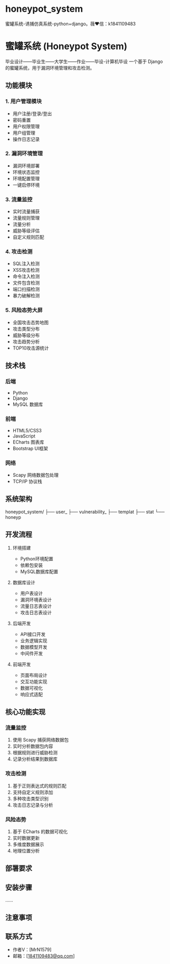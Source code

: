 # honeypot_system
蜜罐系统-诱捕仿真系统-python+django。薇♥信：k1841109483
# 蜜罐系统 (Honeypot System)


毕业设计——毕业生——大学生——作业——毕设-计算机毕设
一个基于 Django 的蜜罐系统，用于漏洞环境管理和攻击检测。

## 功能模块

### 1. 用户管理模块
- 用户注册/登录/登出
- 密码重置
- 用户权限管理
- 用户组管理
- 操作日志记录

### 2. 漏洞环境管理
- 漏洞环境部署
- 环境状态监控
- 环境配置管理
- 一键启停环境

### 3. 流量监控
- 实时流量捕获
- 流量规则管理
- 流量分析
- 威胁等级评估
- 自定义规则匹配

### 4. 攻击检测
- SQL注入检测
- XSS攻击检测
- 命令注入检测
- 文件包含检测
- 端口扫描检测
- 暴力破解检测

### 5. 风险态势大屏
- 全国攻击态势地图
- 攻击类型分布
- 威胁等级分布
- 攻击趋势分析
- TOP10攻击源统计

## 技术栈

### 后端
- Python
- Django 
- MySQL 数据库


### 前端
- HTML5/CSS3
- JavaScript
- ECharts 图表库
- Bootstrap UI框架

### 网络
- Scapy 网络数据包处理
- TCP/IP 协议栈

## 系统架构
honeypot_system/
├── user_
├── vulnerability_
├── templat
├── stat
└── honeyp


## 开发流程

1. 环境搭建
   - Python环境配置
   - 依赖包安装
   - MySQL数据库配置

2. 数据库设计
   - 用户表设计
   - 漏洞环境表设计
   - 流量日志表设计
   - 攻击日志表设计

3. 后端开发
   - API接口开发
   - 业务逻辑实现
   - 数据模型开发
   - 中间件开发

4. 前端开发
   - 页面布局设计
   - 交互功能实现
   - 数据可视化
   - 响应式适配


## 核心功能实现

### 流量监控
1. 使用 Scapy 捕获网络数据包
2. 实时分析数据包内容
3. 根据规则进行威胁检测
4. 记录分析结果到数据库

### 攻击检测
1. 基于正则表达式的规则匹配
2. 支持自定义规则添加
3. 多种攻击类型识别
4. 攻击日志记录与分析

### 风险态势
1. 基于 ECharts 的数据可视化
2. 实时数据更新
3. 多维度数据展示
4. 地理位置分析

## 部署要求


## 安装步骤

......



## 注意事项






## 联系方式

- 作者V：[MrN1579]
- 邮箱：[1841109483@qq.com]

